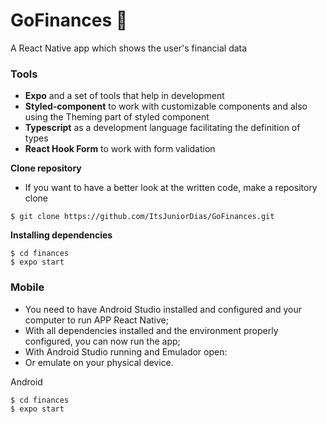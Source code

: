 # GoFinances 💸 
A React Native app which shows the user's financial data 

### Tools
- **Expo** and a set of tools that help in development
- **Styled-component** to work with customizable components and also using the Theming part of styled component 
- **Typescript** as a development language facilitating the definition of types
- **React Hook Form** to work with form validation



**Clone repository**
- If you want to have a better look at the written code, make a repository clone

```
$ git clone https://github.com/ItsJuniorDias/GoFinances.git

```


**Installing dependencies**

```
$ cd finances 
$ expo start  
```

### Mobile
* You need to have Android Studio installed and configured and your computer to run APP React Native;
* With all dependencies installed and the environment properly configured, you can now run the app;
* With Android Studio running and Emulador open:
* Or emulate on your physical device.


Android

```
$ cd finances 
$ expo start 
```

